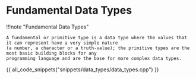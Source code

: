 # Fundamental Data Types

!!!note "Fundamental Data Types"

    A fundamental or primitive type is a data type where the values that it can represent have a very simple nature
    (a number, a character or a truth-value); the primitive types are the most basic building blocks for any 
    programming language and are the base for more complex data types.

{{ all_code_snippets("snippets/data_types/data_types.cpp") }}




